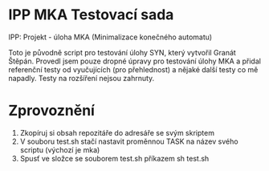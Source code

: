 # IPP MKA Testovací sada
IPP: Projekt - úloha MKA (Minimalizace konečného automatu)

Toto je původně script pro testování úlohy SYN, který vytvořil Granát Štěpán. 
Provedl jsem pouze dropné úpravy pro testování úlohy MKA a přidal referenční testy od vyučujících (pro přehlednost) 
a nějaké další testy co mě napadly.
Testy na rozšíření nejsou zahrnuty.

# Zprovoznění

1. Zkopíruj si obsah repozitáře do adresáře se svým skriptem
2. V souboru test.sh stačí nastavit proměnnou TASK na název svého scriptu (výchozí je mka)
3. Spusť ve složce se souborem test.sh příkazem sh test.sh
